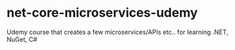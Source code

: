 # net-core-microservices-udemy
Udemy course that creates a few microservices/APIs etc.. for learning .NET, NuGet, C#
